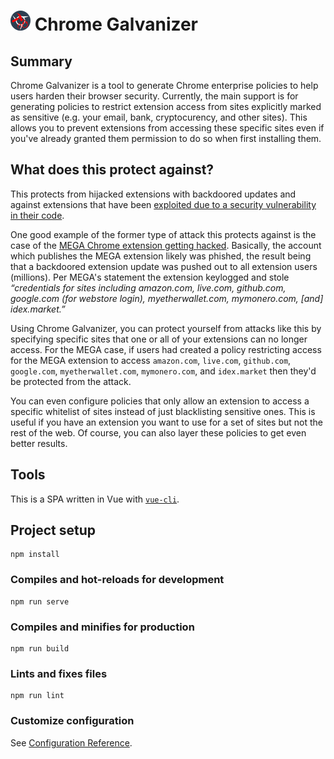 # ![icon](./src/assets/img/cg-small-icon.png) Chrome Galvanizer

## Summary

Chrome Galvanizer is a tool to generate Chrome enterprise policies to help users harden their browser security. Currently, the main support is for generating policies to restrict extension access from sites explicitly marked as sensitive (e.g. your email, bank, cryptocurency, and other sites). This allows you to prevent extensions from accessing these specific sites even if you've already granted them permission to do so when first installing them.

## What does this protect against?

This protects from hijacked extensions with backdoored updates and against extensions that have been [exploited due to a security vulnerability in their code](https://thehackerblog.com/reading-your-emails-with-a-readwrite-chrome-extension-same-origin-policy-bypass-8-million-users-affected/).

One good example of the former type of attack this protects against is the case of the [MEGA Chrome extension getting hacked](https://mega.nz/blog_47). Basically, the account which publishes the MEGA extension likely was phished, the result being that a backdoored extension update was pushed out to all extension users (millions). Per MEGA's statement the extension keylogged and stole *“credentials for sites including amazon.com, live.com, github.com, google.com (for webstore login), myetherwallet.com, mymonero.com, [and] idex.market.”*

Using Chrome Galvanizer, you can protect yourself from attacks like this by specifying specific sites that one or all of your extensions can no longer access. For the MEGA case, if users had created a policy restricting access for the MEGA extension to access `amazon.com`, `live.com`, `github.com`, `google.com`, `myetherwallet.com`, `mymonero.com`, and `idex.market` then they'd be protected from the attack.

You can even configure policies that only allow an extension to access a specific whitelist of sites instead of just blacklisting sensitive ones. This is useful if you have an extension you want to use for a set of sites but not the rest of the web. Of course, you can also layer these policies to get even better results.

## Tools

This is a SPA written in Vue with [`vue-cli`](https://cli.vuejs.org/).


## Project setup
```
npm install
```

### Compiles and hot-reloads for development
```
npm run serve
```

### Compiles and minifies for production
```
npm run build
```

### Lints and fixes files
```
npm run lint
```

### Customize configuration
See [Configuration Reference](https://cli.vuejs.org/config/).
